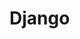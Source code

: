 <!--
 * @Author: your name
 * @Date: 2020-07-31 12:07:56
 * @LastEditTime: 2020-07-31 12:08:30
 * @LastEditors: Please set LastEditors
 * @Description: In User Settings Edit
 * @FilePath: /Vuepress/docs/back-end/django/README.md
--> 
# Django